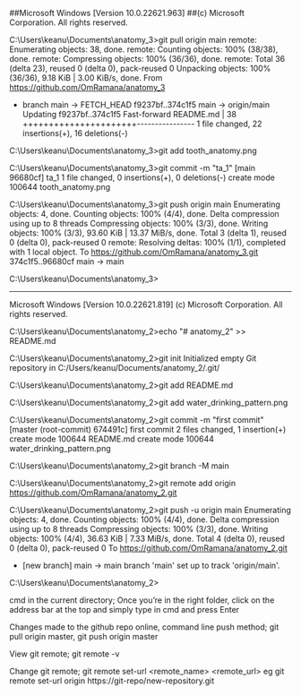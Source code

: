 ##Microsoft Windows [Version 10.0.22621.963]
##(c) Microsoft Corporation. All rights reserved.

C:\Users\keanu\Documents\anatomy_3>git pull origin main
remote: Enumerating objects: 38, done.
remote: Counting objects: 100% (38/38), done.
remote: Compressing objects: 100% (36/36), done.
remote: Total 36 (delta 23), reused 0 (delta 0), pack-reused 0
Unpacking objects: 100% (36/36), 9.18 KiB | 3.00 KiB/s, done.
From https://github.com/OmRamana/anatomy_3
 * branch            main       -> FETCH_HEAD
   f9237bf..374c1f5  main       -> origin/main
Updating f9237bf..374c1f5
Fast-forward
 README.md | 38 ++++++++++++++++++++++----------------
 1 file changed, 22 insertions(+), 16 deletions(-)

C:\Users\keanu\Documents\anatomy_3>git add tooth_anatomy.png

C:\Users\keanu\Documents\anatomy_3>git commit -m "ta_1"
[main 96680cf] ta_1
 1 file changed, 0 insertions(+), 0 deletions(-)
 create mode 100644 tooth_anatomy.png

C:\Users\keanu\Documents\anatomy_3>git push origin main
Enumerating objects: 4, done.
Counting objects: 100% (4/4), done.
Delta compression using up to 8 threads
Compressing objects: 100% (3/3), done.
Writing objects: 100% (3/3), 93.60 KiB | 13.37 MiB/s, done.
Total 3 (delta 1), reused 0 (delta 0), pack-reused 0
remote: Resolving deltas: 100% (1/1), completed with 1 local object.
To https://github.com/OmRamana/anatomy_3.git
   374c1f5..96680cf  main -> main

C:\Users\keanu\Documents\anatomy_3>


---------------------------------------------------------------------------------------------------
Microsoft Windows [Version 10.0.22621.819]
(c) Microsoft Corporation. All rights reserved.

C:\Users\keanu\Documents\anatomy_2>echo "# anatomy_2" >> README.md

C:\Users\keanu\Documents\anatomy_2>git init
Initialized empty Git repository in C:/Users/keanu/Documents/anatomy_2/.git/

C:\Users\keanu\Documents\anatomy_2>git add README.md

C:\Users\keanu\Documents\anatomy_2>git add water_drinking_pattern.png

C:\Users\keanu\Documents\anatomy_2>git commit -m "first commit"
[master (root-commit) 674491c] first commit
 2 files changed, 1 insertion(+)
 create mode 100644 README.md
 create mode 100644 water_drinking_pattern.png

C:\Users\keanu\Documents\anatomy_2>git branch -M main

C:\Users\keanu\Documents\anatomy_2>git remote add origin https://github.com/OmRamana/anatomy_2.git

C:\Users\keanu\Documents\anatomy_2>git push -u origin main
Enumerating objects: 4, done.
Counting objects: 100% (4/4), done.
Delta compression using up to 8 threads
Compressing objects: 100% (3/3), done.
Writing objects: 100% (4/4), 36.63 KiB | 7.33 MiB/s, done.
Total 4 (delta 0), reused 0 (delta 0), pack-reused 0
To https://github.com/OmRamana/anatomy_2.git
 * [new branch]      main -> main
branch 'main' set up to track 'origin/main'.

C:\Users\keanu\Documents\anatomy_2>

cmd in the current directory;
Once you’re in the right folder, click on the address bar at the top and simply type in cmd and press Enter

Changes made to the github repo online, command line push method;
git pull origin master,
git push origin master

View git remote; git remote -v

Change git remote; git remote set-url <remote_name> <remote_url> eg git remote set-url origin https://git-repo/new-repository.git

